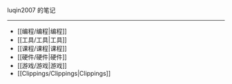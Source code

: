 luqin2007 的笔记

---

- [[编程/编程|编程]]
- [[工具/工具|工具]]
- [[课程/课程|课程]]
- [[硬件/硬件|硬件]]
- [[游戏/游戏|游戏]]
- [[Clippings/Clippings|Clippings]]
